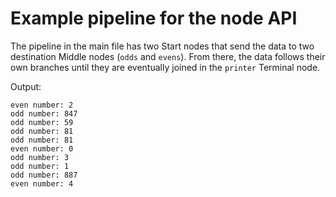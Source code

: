 # Example pipeline for the node API

The pipeline in the main file has two Start nodes that send the data to two destination Middle
nodes (`odds` and `evens`). From there, the data follows their own branches until they
are eventually joined in the `printer` Terminal node.

Output:

```
even number: 2
odd number: 847
odd number: 59
odd number: 81
odd number: 81
even number: 0
odd number: 3
odd number: 1
odd number: 887
even number: 4
```